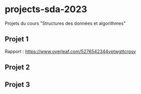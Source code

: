 # projects-sda-2023
Projets du cours "Structures des données et algorithmes"



## Projet 1
Rapport : https://www.overleaf.com/5276542344yptwgttcrpsy


## Projet 2



## Projet 3

